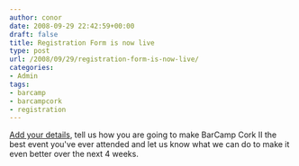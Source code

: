 ```yaml
---
author: conor
date: 2008-09-29 22:42:59+00:00
draft: false
title: Registration Form is now live
type: post
url: /2008/09/29/registration-form-is-now-live/
categories:
- Admin
tags:
- barcamp
- barcampcork
- registration
---
```


[Add your details](http://www.barcampcork.com/register/), tell us how you are going to make BarCamp Cork II the best event you've ever attended and let us know what we can do to make it even better over the next 4 weeks.

